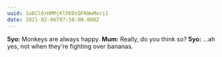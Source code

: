 ```yaml
---
uuid: 1o6Cl6rHMMjKlPKOsQFKWwMari1
date: 2021-02-06T07:50:00.000Z
---
```


**5yo:** Monkeys are always happy.
**Mum:** Really, do you think so?
**5yo:** ...ah yes, not when they're fighting over bananas.
